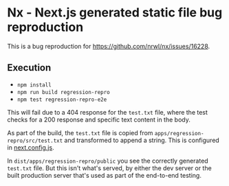 # Nx - Next.js generated static file bug reproduction

This is a bug reproduction for https://github.com/nrwl/nx/issues/16228.

## Execution

- `npm install`
- `npm run build regression-repro`
- `npm test regression-repro-e2e`

This will fail due to a 404 response for the `test.txt` file, where the test checks for a 200 response and specific text content in the body.

As part of the build, the `test.txt` file is copied from `apps/regression-repro/src/test.txt` and transformed to append a string. This is configured in [next.config.js](apps/regression-repro/next.config.js).

In `dist/apps/regression-repro/public` you see the correctly generated `test.txt` file. But this isn't what's served, by either the dev server or the built production server that's used as part of the end-to-end testing.
